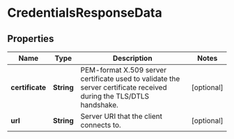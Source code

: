 
# CredentialsResponseData

## Properties
Name | Type | Description | Notes
------------ | ------------- | ------------- | -------------
**certificate** | **String** | PEM-format X.509 server certificate used to validate the server certificate received during the TLS/DTLS handshake. |  [optional]
**url** | **String** | Server URI that the client connects to. |  [optional]



